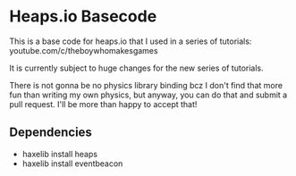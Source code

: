 # Heaps.io Basecode

This is a base code for heaps.io that I used in a series of tutorials:
youtube.com/c/theboywhomakesgames

It is currently subject to huge changes for the new series of tutorials.

There is not gonna be no physics library binding bcz I don't find that more fun than writing my own physics, but anyway, you can do that and submit a pull request. I'll be more than happy to accept that!

## Dependencies

- haxelib install heaps
- haxelib install eventbeacon